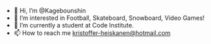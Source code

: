 - 👋 Hi, I’m @Kagebounshin
- 👀 I’m interested in Football, Skateboard, Snowboard, Video Games!
- 🌱 I’m currently a student at Code Institute.
- 📫 How to reach me kristoffer-heiskanen@hotmail.com 

<!---
Kagebounshin/Kagebounshin is a ✨ special ✨ repository because its `README.md` (this file) appears on your GitHub profile.
You can click the Preview link to take a look at your changes.
--->
